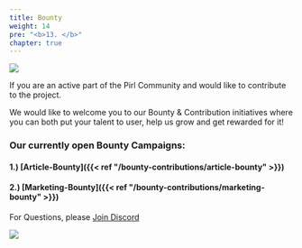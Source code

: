 ```yaml
---
title: Bounty
weight: 14
pre: "<b>13. </b>"
chapter: true
---
```


![](/images_headers/bounty.png)



 If you are an active part of the Pirl Community and would like to contribute to the project.


We would like to welcome you to our Bounty & Contribution initiatives where you can both
put your talent to user, help us grow and get rewarded for it!

### Our currently open Bounty Campaigns:

#### 1.) [Article-Bounty]({{< ref "/bounty-contributions/article-bounty" >}})
#### 2.) [Marketing-Bounty]({{< ref "/bounty-contributions/marketing-bounty" >}})

 For Questions, please  [Join Discord](https://discord.gg/3WXkUt9)

 ![](https://pirl.live/ipfs/QmXNSTqEvXohUdLDhcXAApEbZq9uehAW4DY8TbermihLvb)